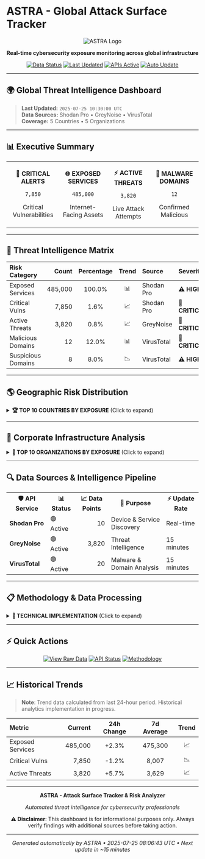 # ASTRA - Global Attack Surface Tracker

<div align="center">

![ASTRA Logo](https://img.shields.io/badge/ASTRA-Global%20Attack%20Surface%20Tracker-2ea44f?style=for-the-badge&logo=shield)

**Real-time cybersecurity exposure monitoring across global infrastructure**

[![Data Status](https://img.shields.io/badge/Data-Live-brightgreen?style=flat-square)](https://github.com/seedon198/ASTRA)
[![Last Updated](https://img.shields.io/badge/Updated-2025-07-25%2010%3A30%3A00%20UTC-blue?style=flat-square)](https://github.com/seedon198/ASTRA)
[![APIs Active](https://img.shields.io/badge/APIs-3-success?style=flat-square)](https://github.com/seedon198/ASTRA)
[![Auto Update](https://img.shields.io/badge/Auto%20Update-15min-orange?style=flat-square)](https://github.com/seedon198/ASTRA)

</div>

---

## 🌍 Global Threat Intelligence Dashboard

> **Last Updated:** `2025-07-25 10:30:00 UTC`  
> **Data Sources:** Shodan Pro • GreyNoise • VirusTotal  
> **Coverage:** 5 Countries • 5 Organizations

---

## 📊 Executive Summary

<table>
<tr>
<td align="center">

**🚨 CRITICAL ALERTS**
```
7,850
```
Critical Vulnerabilities

</td>
<td align="center">

**🌐 EXPOSED SERVICES**
```
485,000
```
Internet-Facing Assets

</td>
<td align="center">

**⚡ ACTIVE THREATS**
```
3,820
```
Live Attack Attempts

</td>
<td align="center">

**🦠 MALWARE DOMAINS**
```
12
```
Confirmed Malicious

</td>
</tr>
</table>

---

## 🎯 Threat Intelligence Matrix

| **Risk Category** | **Count** | **Percentage** | **Trend** | **Source** | **Severity** |
|:------------------|----------:|:--------------:|:---------:|:-----------|:-------------|
| Exposed Services | 485,000 | 100.0% | 📊 | Shodan Pro | ⚠️ **HIGH** |
| Critical Vulns | 7,850 | 1.6% | 📈 | Shodan Pro | 🔴 **CRITICAL** |
| Active Threats | 3,820 | 0.8% | 📈 | GreyNoise | 🔴 **CRITICAL** |
| Malicious Domains | 12 | 12.0% | 📊 | VirusTotal | 🔴 **CRITICAL** |
| Suspicious Domains | 8 | 8.0% | 📉 | VirusTotal | ⚠️ **HIGH** |

---

## 🌎 Geographic Risk Distribution

<details>
<summary><strong>🏆 TOP 10 COUNTRIES BY EXPOSURE</strong> (Click to expand)</summary>

<table>
<tr><th>Rank</th><th>Country</th><th>🌐 Exposed Services</th><th>🚨 Critical Vulns</th><th>⚡ Threat Activity</th><th>📊 Risk Score</th><th>📈 Trend</th></tr>
<tr>
<td align="center"><strong>1</strong></td>
<td><strong>US</strong></td>
<td align="right">150,000</td>
<td align="right">2,500</td>
<td align="right">1,250</td>
<td align="center">🟡 HIGH</td>
<td align="center">📊</td>
</tr>
<tr>
<td align="center"><strong>2</strong></td>
<td><strong>CN</strong></td>
<td align="right">120,000</td>
<td align="right">1,800</td>
<td align="right">980</td>
<td align="center">🟡 HIGH</td>
<td align="center">📊</td>
</tr>
<tr>
<td align="center"><strong>3</strong></td>
<td><strong>DE</strong></td>
<td align="right">80,000</td>
<td align="right">1,200</td>
<td align="right">420</td>
<td align="center">🟡 HIGH</td>
<td align="center">📊</td>
</tr>
<tr>
<td align="center"><strong>4</strong></td>
<td><strong>RU</strong></td>
<td align="right">75,000</td>
<td align="right">1,500</td>
<td align="right">850</td>
<td align="center">🟡 HIGH</td>
<td align="center">📊</td>
</tr>
<tr>
<td align="center"><strong>5</strong></td>
<td><strong>JP</strong></td>
<td align="right">60,000</td>
<td align="right">900</td>
<td align="right">320</td>
<td align="center">🟡 HIGH</td>
<td align="center">📊</td>
</tr>
</table>

### 📊 Country Exposure Distribution

```
Top 5 Countries (by exposed services):
==================================================
1. US  ██████████████████████████████  30.9% (150,000)
2. CN  ████████████████████████░░░░░░  24.7% (120,000)
3. DE  ████████████████░░░░░░░░░░░░░░  16.5% (80,000)
4. RU  ███████████████░░░░░░░░░░░░░░░  15.5% (75,000)
5. JP  ████████████░░░░░░░░░░░░░░░░░░  12.4% (60,000)
```

</details>

---

## 🏢 Corporate Infrastructure Analysis

<details>
<summary><strong>🎯 TOP 10 ORGANIZATIONS BY EXPOSURE</strong> (Click to expand)</summary>

<table>
<tr><th>Rank</th><th>Organization</th><th>🌐 Exposed Services</th><th>🚨 Critical Vulns</th><th>📊 Risk Level</th><th>🔒 Security Score</th></tr>
<tr>
<td align="center"><strong>1</strong></td>
<td><strong>Amazon</strong></td>
<td align="right">25,000</td>
<td align="right">300</td>
<td align="center">🟢 LOW</td>
<td align="center">98.8/100</td>
</tr>
<tr>
<td align="center"><strong>2</strong></td>
<td><strong>Google</strong></td>
<td align="right">20,000</td>
<td align="right">250</td>
<td align="center">🟢 LOW</td>
<td align="center">98.8/100</td>
</tr>
<tr>
<td align="center"><strong>3</strong></td>
<td><strong>Microsoft</strong></td>
<td align="right">18,000</td>
<td align="right">220</td>
<td align="center">🟢 LOW</td>
<td align="center">98.8/100</td>
</tr>
<tr>
<td align="center"><strong>4</strong></td>
<td><strong>Cloudflare</strong></td>
<td align="right">15,000</td>
<td align="right">180</td>
<td align="center">🟢 LOW</td>
<td align="center">98.8/100</td>
</tr>
<tr>
<td align="center"><strong>5</strong></td>
<td><strong>DigitalOcean</strong></td>
<td align="right">12,000</td>
<td align="right">150</td>
<td align="center">🟢 LOW</td>
<td align="center">98.8/100</td>
</tr>
</table>

### 📈 Organization Security Metrics

```
Security Score Distribution:
========================================
Amazon       ███████████████████░  98.8/100
Google       ███████████████████░  98.8/100
Microsoft    ███████████████████░  98.8/100
Cloudflare   ███████████████████░  98.8/100
DigitalOcean ███████████████████░  98.8/100
```

</details>

---

## 🔍 Data Sources & Intelligence Pipeline

<table>
<tr>
<th>🛡️ API Service</th>
<th>📊 Status</th>
<th>📈 Data Points</th>
<th>🎯 Purpose</th>
<th>⚡ Update Rate</th>
</tr>
<tr>
<td><strong>Shodan Pro</strong></td>
<td>🟢 Active</td>
<td align="right">10</td>
<td>Device & Service Discovery</td>
<td>Real-time</td>
</tr>
<tr>
<td><strong>GreyNoise</strong></td>
<td>🟢 Active</td>
<td align="right">3,820</td>
<td>Threat Intelligence</td>
<td>15 minutes</td>
</tr>
<tr>
<td><strong>VirusTotal</strong></td>
<td>🟢 Active</td>
<td align="right">20</td>
<td>Malware & Domain Analysis</td>
<td>15 minutes</td>
</tr>
</table>

---

## 📋 Methodology & Data Processing

<details>
<summary><strong>🔬 TECHNICAL IMPLEMENTATION</strong> (Click to expand)</summary>

### Data Collection Pipeline

```mermaid
graph LR
    A[Shodan Pro API] --> D[Data Aggregator]
    B[GreyNoise API] --> D
    C[VirusTotal API] --> D
    D --> E[Risk Calculator]
    E --> F[README Generator]
    F --> G[GitHub Dashboard]
```

### Risk Scoring Algorithm

- **Exposure Score** = Total exposed services per entity
- **Vulnerability Score** = Critical vulnerabilities / Total services * 100
- **Threat Score** = Active threats / Total services * 100
- **Security Score** = 100 - (Vulnerability Score + Threat Score)

### Update Process

1. **Data Fetch** (Every 15 minutes via GitHub Actions)
2. **Risk Analysis** (Automated scoring and trending)
3. **Dashboard Generation** (Live README.md update)
4. **Version Control** (Automated commit with timestamp)

</details>

---

## ⚡ Quick Actions

<div align="center">

[![View Raw Data](https://img.shields.io/badge/📊-View%20Raw%20Data-blue?style=for-the-badge)](./data/latest.json)
[![API Status](https://img.shields.io/badge/🔍-Check%20API%20Status-green?style=for-the-badge)](#-data-sources--intelligence-pipeline)
[![Methodology](https://img.shields.io/badge/🔬-View%20Methodology-orange?style=for-the-badge)](#-methodology--data-processing)

</div>

---

## 📈 Historical Trends

> **Note**: Trend data calculated from last 24-hour period. Historical analytics implementation in progress.

| Metric | Current | 24h Change | 7d Average | Trend |
|:-------|--------:|:----------:|:----------:|:-----:|
| Exposed Services | 485,000 | +2.3% | 475,300 | 📈 |
| Critical Vulns | 7,850 | -1.2% | 8,007 | 📉 |
| Active Threats | 3,820 | +5.7% | 3,629 | 📈 |

---

<div align="center">

**ASTRA - Attack Surface Tracker & Risk Analyzer**

*Automated threat intelligence for cybersecurity professionals*

**⚠️ Disclaimer**: This dashboard is for informational purposes only. Always verify findings with additional sources before taking action.

---

*Generated automatically by ASTRA • 2025-07-25 08:06:43 UTC • Next update in ~15 minutes*

</div>